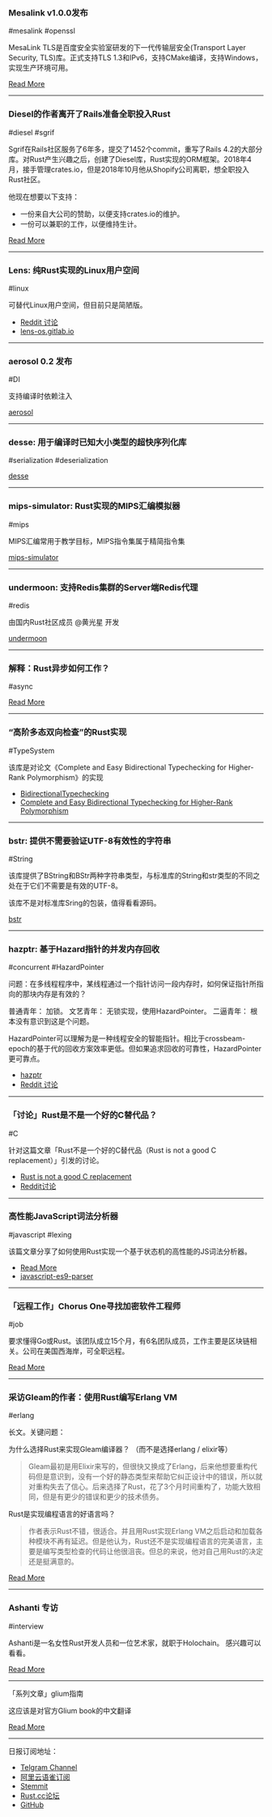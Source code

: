 ### Mesalink v1.0.0发布

#mesalink #openssl

MesaLink TLS是百度安全实验室研发的下一代传输层安全(Transport Layer Security, TLS)库。正式支持TLS 1.3和IPv6，支持CMake编译，支持Windows，实现生产环境可用。

[Read More](https://mp.weixin.qq.com/s/O6rRwJGMGWuy7bziwul6eg)

---

### Diesel的作者离开了Rails准备全职投入Rust

#diesel #sgrif

Sgrif在Rails社区服务了6年多，提交了1452个commit，重写了Rails 4.2的大部分库。对Rust产生兴趣之后，创建了Diesel库，Rust实现的ORM框架。2018年4月，接手管理crates.io，但是2018年10月他从Shopify公司离职，想全职投入Rust社区。

他现在想要以下支持：

- 一份来自大公司的赞助，以便支持crates.io的维护。
- 一份可以兼职的工作，以便维持生计。

[Read More](https://blog.seantheprogrammer.com/moving-on-from-rails-and-whats-next)

---

### Lens: 纯Rust实现的Linux用户空间

#linux

可替代Linux用户空间，但目前只是简陋版。

- [Reddit 讨论](https://www.reddit.com/r/rust/comments/b8qy70/my_new_project_a_purerust_userspace_for_the_linux/)
- [lens-os.gitlab.io](https://lens-os.gitlab.io/)

---

### aerosol 0.2 发布

#DI

支持编译时依赖注入

[aerosol](https://github.com/Diggsey/aerosol)

---

### desse: 用于编译时已知大小类型的超快序列化库

#serialization #deserialization

[desse](https://github.com/devashishdxt/desse)

---

###  mips-simulator: Rust实现的MIPS汇编模拟器

#mips

MIPS汇编常用于教学目标，MIPS指令集属于精简指令集

[mips-simulator](https://github.com/salahsheikh/mips-simulator)

---

### undermoon: 支持Redis集群的Server端Redis代理

#redis

由国内Rust社区成员 @黄光星 开发

[undermoon](https://github.com/doyoubi/undermoon)

---

### 解释：Rust异步如何工作？

#async

[Read More](https://dev.to/gruberb/explained-how-does-async-work-in-rust-46f8)

---

### “高阶多态双向检查”的Rust实现

#TypeSystem

该库是对论文《Complete and Easy Bidirectional Typechecking for Higher-Rank Polymorphism》的实现

- [BidirectionalTypechecking](https://github.com/JDemler/BidirectionalTypechecking)
- [Complete and Easy Bidirectional Typechecking for Higher-Rank Polymorphism](https://www.cl.cam.ac.uk/~nk480/bidir.pdf)

---

### bstr: 提供不需要验证UTF-8有效性的字符串

#String

该库提供了BString和BStr两种字符串类型，与标准库的String和str类型的不同之处在于它们不需要是有效的UTF-8。

该库不是对标准库Sring的包装，值得看看源码。

[bstr](https://github.com/BurntSushi/bstr)

---

### hazptr: 基于Hazard指针的并发内存回收

#concurrent #HazardPointer

问题：在多线程程序中，某线程通过一个指针访问一段内存时，如何保证指针所指向的那块内存是有效的？

普通青年： 加锁。
文艺青年： 无锁实现，使用HazardPointer。
二逼青年： 根本没有意识到这是个问题。

HazardPointer可以理解为是一种线程安全的智能指针。相比于crossbeam-epoch的基于代的回收方案效率更低。但如果追求回收的可靠性，HazardPointer更可靠点。

- [hazptr](https://github.com/oliver-giersch/hazptr)
- [Reddit 讨论](https://www.reddit.com/r/rust/comments/b8go1z/hazptr_hazard_pointer_based_memory_reclamation/)

---

### 「讨论」Rust是不是一个好的C替代品？

#C

针对这篇文章「Rust不是一个好的C替代品（Rust is not a good C replacement）」引发的讨论。

- [Rust is not a good C replacement](https://drewdevault.com/2019/03/25/Rust-is-not-a-good-C-replacement.html)
- [Reddit讨论](https://www.reddit.com/r/C_Programming/comments/b8cokd/rust_is_not_a_good_c_replacement/)

---

### 高性能JavaScript词法分析器

#javascript #lexing

该篇文章分享了如何使用Rust实现一个基于状态机的高性能的JS词法分析器。

- [Read More](https://medium.com/@retep007/javascript-lexing-for-high-performance-f9a800ec930d)
- [javascript-es9-parser](https://github.com/retep007/javascript-es9-parser)

---

### 「远程工作」Chorus One寻找加密软件工程师

#job

要求懂得Go或Rust。该团队成立15个月，有6名团队成员，工作主要是区块链相关。公司在美国西海岸，可全职远程。

[Read More](https://blockchain.works-hub.com/jobs/remote-cryptonomic-software-engineer-1f007?utm_source=reddit&utm_medium=chorus%20one&utm_campaign=j.gretton)

---

### 采访Gleam的作者：使用Rust编写Erlang VM

#erlang

长文。关键问题：

为什么选择Rust来实现Gleam编译器？ （而不是选择erlang / elixir等）

> Gleam最初是用Elixir来写的，但很快又换成了Erlang，后来他想要重构代码但是意识到，没有一个好的静态类型来帮助它纠正设计中的错误，所以就对重构失去了信心。后来选择了Rust，花了3个月时间重构了，功能大致相同，但是有更少的错误和更少的技术债务。

Rust是实现编程语言的好语言吗？

> 作者表示Rust不错，很适合。并且用Rust实现Erlang VM之后启动和加载各种模块不再有延迟。但是他认为，Rust还不是实现编程语言的完美语言，主要是编写类型检查的代码让他很沮丧。但总的来说，他对自己用Rust的决定还是挺满意的。

[Read More](https://notamonadtutorial.com/an-interview-with-the-creator-of-gleam-an-ml-like-language-for-the-erlang-vm-with-a-compiler-e94775f60dc7)

---

### Ashanti 专访

#interview

Ashanti是一名女性Rust开发人员和一位艺术家，就职于Holochain。 感兴趣可以看看。

[Read More](https://www.tripwire.com/state-of-security/featured/women-nonbinary-ashanti/)

---

「系列文章」glium指南

这应该是对官方Glium book的中文翻译

[Read More](https://zhuanlan.zhihu.com/p/57805534)

---

日报订阅地址：

- [Telgram Channel](https://t.me/rust_daily_news )
- [阿里云语雀订阅](https://www.yuque.com/chaosbot/rustnews)
- [Stemmit](https://steemit.com/@blackanger)
- [Rust.cc论坛](https://rust.cc)
- [GitHub](https://github.com/RustStudy/rust_daily_news)
